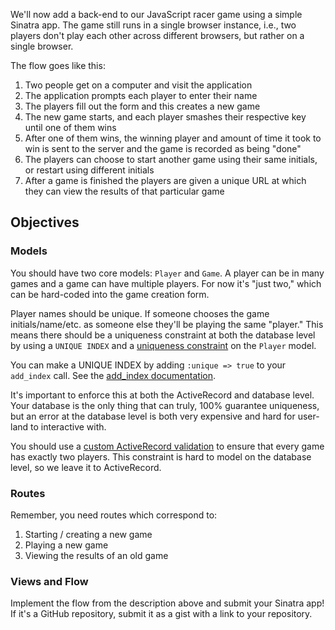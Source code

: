 <div class="container">
<div id="challenge" class="row">
<div class="col-sm-8">
<div class="row">
<div class="col-sm-12">
<div class="tab-content">
<div id="body" class="tab-pane fade in active">

We'll now add a back-end to our JavaScript racer game using a simple Sinatra app. The game still runs in a single browser instance, i.e., two players don't play each other across different browsers, but rather on a single browser.

The flow goes like this:
<ol>
	<li>Two people get on a computer and visit the application</li>
	<li>The application prompts each player to enter their name</li>
	<li>The players fill out the form and this creates a new game</li>
	<li>The new game starts, and each player smashes their respective key until one of them wins</li>
	<li>After one of them wins, the winning player and amount of time it took to win is sent to the server and the game is recorded as being "done"</li>
	<li>The players can choose to start another game using their same initials, or restart using different initials</li>
	<li>After a game is finished the players are given a unique URL at which they can view the results of that particular game</li>
</ol>
<h2>Objectives</h2>
<h3>Models</h3>
You should have two core models: <code>Player</code> and <code>Game</code>. A player can be in many games and a game can have multiple players. For now it's "just two," which can be hard-coded into the game creation form.

Player names should be unique. If someone chooses the game initials/name/etc. as someone else they'll be playing the same "player." This means there should be a uniqueness constraint at both the database level by using a <code>UNIQUE INDEX</code> and a <a href="http://guides.rubyonrails.org/active_record_validations.html#uniqueness">uniqueness constraint</a> on the <code>Player</code> model.

You can make a UNIQUE INDEX by adding <code>:unique =&gt; true</code> to your <code>add_index</code> call. See the <a href="http://apidock.com/rails/v3.2.8/ActiveRecord/ConnectionAdapters/SchemaStatements/add_index">add_index documentation</a>.

It's important to enforce this at both the ActiveRecord and database level. Your database is the only thing that can truly, 100% guarantee uniqueness, but an error at the database level is both very expensive and hard for user-land to interactive with.

You should use a <a href="http://guides.rubyonrails.org/active_record_validations.html#custom-methods">custom ActiveRecord validation</a> to ensure that every game has exactly two players. This constraint is hard to model on the database level, so we leave it to ActiveRecord.
<h3>Routes</h3>
Remember, you need routes which correspond to:
<ol>
	<li>Starting / creating a new game</li>
	<li>Playing a new game</li>
	<li>Viewing the results of an old game</li>
</ol>
<h3>Views and Flow</h3>
Implement the flow from the description above and submit your Sinatra app! If it's a GitHub repository, submit it as a gist with a link to your repository.

</div>
</div>
</div>
</div>
</div>
</div>
</div>
&nbsp;
